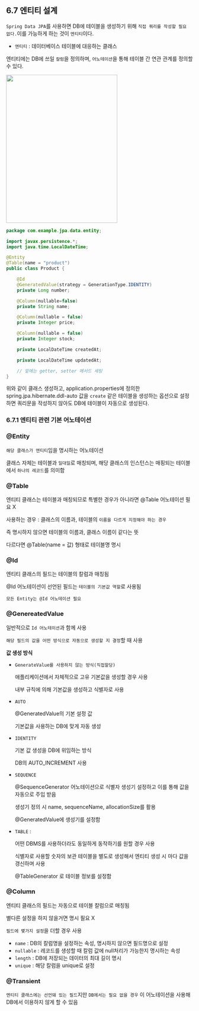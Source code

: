 ## 6.7 엔티티 설계

`Spring Data JPA`를 사용하면 DB에 테이블을 생성하기 위해 `직접 쿼리를 작성할 필요 없다.`이를 가능하게 하는 것이 `엔티티`이다.

- `엔티티` : 데이터베이스 테이블에 대응하는 클래스

엔티티에는 DB에 쓰일 `칼럼`을 정의하며, `어노테이션`을 통해 테이블 간 연관 관계를 정의할 수 있다.

<img src="https://velog.velcdn.com/images/dnrwhddk1/post/80ab2a90-a71b-467e-b8c9-17bb874eb999/image.png" width=300 height=400/>

```java
package com.example.jpa.data.entity;

import javax.persistence.*;
import java.time.LocalDateTime;

@Entity
@Table(name = "product")
public class Product {

    @Id
    @GeneratedValue(strategy = GenerationType.IDENTITY)
    private Long number;

    @Column(nullable=false)
    private String name;

    @Column(nullable = false)
    private Integer price;

    @Column(nullable = false)
    private Integer stock;

    private LocalDateTime createdAt;

    private LocalDateTime updatedAt;

    // 밑에는 getter, setter 메서드 세팅
}
```

위와 같이 클래스 생성하고, application.properties에 정의한 spring.jpa.hibernate.ddl-auto 값을 `create` 같은 테이블을 생성하는 옵션으로 설정하면 쿼리문을 작성하지 않아도 DB에 테이블이 자동으로 생성된다.

### 6.7.1 엔티티 관련 기본 어노테이션

### @Entity

`해당 클래스가 엔티티`임을 명시하는 어노테이션

클래스 자체는 테이블과 `일대일`로 매칭되며, 해당 클래스의 인스턴스는 매핑되는 테이블에서 `하나의 레코드`를 의미함

### @Table

엔티티 클래스는 테이블과 매칭되므로 특별한 경우가 아니라면 @Table 어노테이션 필요 X

사용하는 경우 : 클래스의 이름과, 테이블의 `이름을 다르게 지정해야 하는 경우`

즉 명시하지 않으면 테이블의 이름과, 클래스 이름이 같다는 뜻

다르다면 @Table(name = 값) 형태로 테이블명 명시

### @Id

엔티티 클래스의 필드는 테이블의 칼럼과 매칭됨

@Id 어노테이션이 선언된 필드는 `테이블의 기본값 역할`로 사용됨

`모든 Entity는 @Id 어노테이션 필요`

### @GenereatedValue

일반적으로 `Id 어노테이션`과 함께 사용

`해당 필드의 값을 어떤 방식으로 자동으로 생성할 지 결정`할 때 사용

**값 생성 방식**

- `GenerateValue를 사용하지 않는 방식(직접할당)`
    
    애플리케이션에서 자체적으로 고유 기본값을 생성할 경우 사용
    
    내부 규칙에 의해 기본값을 생성하고 식별자로 사용
    
- `AUTO`
    
    @GeneratedValue의 기본 설정 값
    
    기본값을 사용하는 DB에 맞게 자동 생성
    
- `IDENTITY`
    
    기본 값 생성을 DB에 위임하는 방식
    
    DB의 AUTO_INCREMENT 사용
    
- `SEQUENCE`
    
    @SequenceGenerator 어노테이션으로 식별자 생성기 설정하고 이를 통해 값을 자동으로 주입 받음
    
    생성기 정의 시 name, sequenceName, allocationSize를 활용
    
    @GeneratedValue에 생성기를 설정함
    
- `TABLE` :
    
    어떤 DBMS를 사용하더라도 동일하게 동작하기를 원할 경우 사용
    
    식별자로 사용할 숫자의 보관 테이블을 별도로 생성해서 엔티티 생성 시 마다 값을 갱신하며 사용
    
    @TableGenerator 로 테이블 정보를 설정함
    

### @Column

엔티티 클래스의 필드는 자동으로 테이블 칼럼으로 매칭됨

별다른 설정을 하지 않을거면 명시 필요 X

`필드에 몇가지 설정`을 더할 경우 사용

- `name` : DB의 칼럼명을 설정하는 속성, 명시하지 않으면 필드명으로 설정
- `nullable` : 레코드를 생성할 때 칼럼 값에 null처리가 가능한지 명시하는 속성
- `length` : DB에 저장되는 데이터의 최대 길이 명시
- `unique` : 해당 칼럼을 unique로 설정

### @Transient

`엔티티 클래스에는 선언돼 있는 필드`지만 `DB에서는 필요 없을 경우` 이 어노테이션을 사용해 DB에서 이용하지 않게 할 수 있음